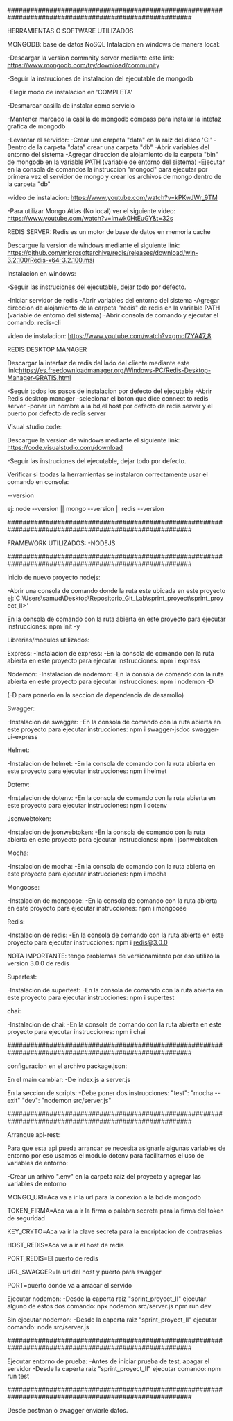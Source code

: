 ########################################################################################################

HERRAMIENTAS O SOFTWARE UTILIZADOS

MONGODB: base de datos NoSQL
Intalacion en windows de manera local:

-Descargar la version commnity server mediante este link: https://www.mongodb.com/try/download/community

-Seguir la instruciones de instalacion del ejecutable de mongodb 

-Elegir modo de instalacion en 'COMPLETA'

-Desmarcar casilla de instalar como servicio 

-Mantener marcado la casilla de mongodb compass para instalar la intefaz grafica de mongodb

-Levantar el servidor:
  -Crear una carpeta "data" en la raiz del disco 'C:'
  -Dentro de la carpeta "data" crear una carpeta "db"
  -Abrir variables del entorno del sistema 
  -Agregar direccion de alojamiento de la carpeta "bin" de mongodb en la variable PATH (variable de entorno del sistema)
  -Ejecutar en la consola de comandos la instruccion "mongod" para ejecutar por primera vez el servidor de mongo  y crear los archivos de mongo dentro de la carpeta "db"

-video de instalacion: https://www.youtube.com/watch?v=kPKwJWr_9TM

-Para utilizar Mongo Atlas (No local) ver el siguiente video: https://www.youtube.com/watch?v=Imwk0HtEuGY&t=32s

REDIS SERVER: Redis es un motor de base de datos en memoria cache

Descargue la version de windows mediante el siguiente link: https://github.com/microsoftarchive/redis/releases/download/win-3.2.100/Redis-x64-3.2.100.msi

Instalacion en windows:

-Seguir las instruciones del ejecutable, dejar todo por defecto.

-Iniciar servidor de redis
 -Abrir variables del entorno del sistema 
 -Agregar direccion de alojamiento de la carpeta "redis" de redis en la variable PATH (variable de entorno del sistema)
 -Abrir consola de comando y ejecutar el comando: 
  redis-cli

video de instalacion: https://www.youtube.com/watch?v=gmcfZYA47_8

REDIS DESKTOP MANAGER

Descargar la interfaz de redis del lado del cliente mediante este link:https://es.freedownloadmanager.org/Windows-PC/Redis-Desktop-Manager-GRATIS.html

-Seguir todos los pasos de instalacion por defecto del ejecutable
-Abrir Redis desktop manager 
-selecionar el boton que dice connect to redis server
-poner un nombre a la bd,el host por defecto de redis server y el puerto por defecto de redis server

Visual studio code:

Descargue la version de windows mediante el siguiente link: https://code.visualstudio.com/download

-Seguir las instruciones del ejecutable, dejar todo por defecto.

Verificar si toodas la herramientas se instalaron correctamente usar el comando en consola:

--version

ej: node --version || mongo --version || redis --version

########################################################################################################

FRAMEWORK UTILIZADOS:
-NODEJS

########################################################################################################

Inicio de nuevo proyecto nodejs:

-Abrir una consola de comando donde la ruta este ubicada en este proyecto ej:'C:\Users\samud\Desktop\Repositorio_Git_Lab\sprint_proyect\sprint_proyect_II>'

En la consola de comando con la ruta abierta en este proyecto para ejecutar instrucciones:
npm init -y

Librerias/modulos utilizados:

Express:
-Instalacion de express:
 -En la consola de comando con la ruta abierta en este proyecto para ejecutar instrucciones:
  npm i express

Nodemon:
-Instalacion de nodemon:
 -En la consola de comando con la ruta abierta en este proyecto para ejecutar instrucciones:
  npm i nodemon -D 

(-D para ponerlo en la seccion de dependencia de desarrollo)

Swagger:

-Instalacion de swagger:
 -En la consola de comando con la ruta abierta en este proyecto para ejecutar instrucciones:
  npm i swagger-jsdoc swagger-ui-express 

Helmet:

-Instalacion de helmet:
 -En la consola de comando con la ruta abierta en este proyecto para ejecutar instrucciones:
 npm i helmet

Dotenv:

-Instalacion de dotenv:
 -En la consola de comando con la ruta abierta en este proyecto para ejecutar instrucciones:
 npm i dotenv

Jsonwebtoken:

-Instalacion de jsonwebtoken:
 -En la consola de comando con la ruta abierta en este proyecto para ejecutar instrucciones:
 npm i jsonwebtoken

Mocha:

-Instalacion de mocha:
 -En la consola de comando con la ruta abierta en este proyecto para ejecutar instrucciones:
 npm i mocha

Mongoose:

-Instalacion de mongoose:
 -En la consola de comando con la ruta abierta en este proyecto para ejecutar instrucciones:
 npm i mongoose

Redis:

-Instalacion de redis:
 -En la consola de comando con la ruta abierta en este proyecto para ejecutar instrucciones:
 npm i redis@3.0.0

NOTA IMPORTANTE: tengo problemas de versionamiento por eso utilizo la version 3.0.0 de redis

Supertest:

-Instalacion de supertest:
 -En la consola de comando con la ruta abierta en este proyecto para ejecutar instrucciones:
 npm i supertest

chai:

-Instalacion de chai:
 -En la consola de comando con la ruta abierta en este proyecto para ejecutar instrucciones:
 npm i chai

########################################################################################################

configuracion en el archivo package.json:

En el main cambiar:
 -De index.js a server.js

En la seccion de scripts:
 -Debe poner dos instrucciones:
  "test": "mocha --exit"
  "dev": "nodemon src/server.js"

########################################################################################################

Arranque api-rest: 

Para que esta api pueda arrancar se necesita asignarle algunas variables de entorno por eso usamos el modulo dotenv para facilitarnos el uso de variables de entorno:

-Crear un arhivo ".env" en la carpeta raiz del proyecto y agregar las variables de entorno
 
 MONGO_URI=Aca va a ir la url para la conexion a la bd de mongodb

 TOKEN_FIRMA=Aca va a ir la firma o palabra secreta para la firma del token de seguridad

 KEY_CRYTO=Aca va ir la clave secreta para la encriptacion de contraseñas

 HOST_REDIS=Aca va a ir el host de redis

 PORT_REDIS=El puerto de redis

 URL_SWAGGER=la url del host y puerto para swagger

 PORT=puerto donde va a arracar el servido

Ejecutar nodemon: 
 -Desde la caperta raiz "sprint_proyect_II" ejecutar alguno de estos dos comando:
  npx nodemon src/server.js
  npm run dev

Sin ejecutar nodemon:
 -Desde la caperta raiz "sprint_proyect_II" ejecutar comando:
  node src/server.js

########################################################################################################

Ejecutar entorno de prueba:
 -Antes de iniciar prueba de test, apagar el servidor
 -Desde la caperta raiz "sprint_proyect_II" ejecutar comando:
  npm run test

########################################################################################################

Desde postman o swagger enviarle datos.
